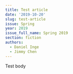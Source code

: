 ```yaml
---
title: Test article
date: '2019-10-20'
slug: test-article
issue: Spring
year: 2019
issue_full_name: Spring 2019
section: fiction
authors:
  - Daniel Inge
  - Jimmy Chen
---
```

Test body
